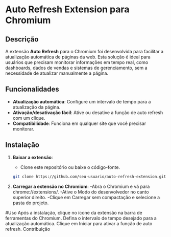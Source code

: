 # Auto Refresh Extension para Chromium

## Descrição

A extensão **Auto Refresh** para o Chromium foi desenvolvida para facilitar a atualização automática de páginas da web. Esta solução é ideal para usuários que precisam monitorar informações em tempo real, como dashboards, dados de vendas e sistemas de gerenciamento, sem a necessidade de atualizar manualmente a página.

## Funcionalidades

- **Atualização automática**: Configure um intervalo de tempo para a atualização da página.
- **Ativação/desativação fácil**: Ative ou desative a função de auto refresh com um clique.
- **Compatibilidade**: Funciona em qualquer site que você precisar monitorar.

## Instalação

1. **Baixar a extensão**:
   - Clone este repositório ou baixe o código-fonte.

   ```bash
   git clone https://github.com/seu-usuario/auto-refresh-extension.git
   
2. **Carregar a extensão no Chromium**:
  -Abra o Chromium e vá para chrome://extensions/.
  -Ative o Modo do desenvolvedor no canto superior direito.
  -Clique em Carregar sem compactação e selecione a pasta do projeto.

#Uso
Após a instalação, clique no ícone da extensão na barra de ferramentas do Chromium.
Defina o intervalo de tempo desejado para a atualização automática.
Clique em Iniciar para ativar a função de auto refresh.
Contribuição
